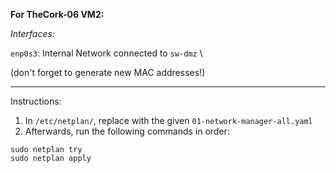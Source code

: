 **For TheCork-06 VM2:**

*Interfaces:*

`enp0s3`: Internal Network connected to ```sw-dmz``` \

(don't forget to generate new MAC addresses!)
<hr/>

Instructions:
1) In `/etc/netplan/`, replace with the given `01-network-manager-all.yaml`
2) Afterwards, run the following commands in order:


```
sudo netplan try
sudo netplan apply
```